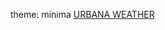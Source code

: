 theme: minima
<a class="weatherwidget-io" href="https://forecast7.com/en/40d11n88d15/61802/?unit=us" data-label_1="URBANA" data-label_2="WEATHER" data-days="3" data-theme="pure" >URBANA WEATHER</a>
<script>
!function(d,s,id){var js,fjs=d.getElementsByTagName(s)[0];if(!d.getElementById(id)){js=d.createElement(s);js.id=id;js.src='https://weatherwidget.io/js/widget.min.js';fjs.parentNode.insertBefore(js,fjs);}}(document,'script','weatherwidget-io-js');
</script>
